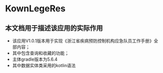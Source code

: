 # KownLegeRes #
## 本文档用于描述该应用的实际作用
+ 该应用V1.0.1版本用于实现《浙江省疾病预防控制机构应急队员工作手册》全部内容；
+ 其中包含查询和收藏的功能；
+ 主体gradle版本为5.6.4
+ 其中数据实体类采用的kotlin语法

